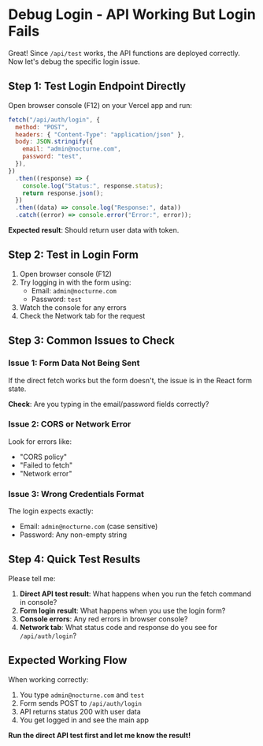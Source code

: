 # Debug Login - API Working But Login Fails

Great! Since `/api/test` works, the API functions are deployed correctly. Now let's debug the specific login issue.

## Step 1: Test Login Endpoint Directly

Open browser console (F12) on your Vercel app and run:

```javascript
fetch("/api/auth/login", {
  method: "POST",
  headers: { "Content-Type": "application/json" },
  body: JSON.stringify({
    email: "admin@nocturne.com",
    password: "test",
  }),
})
  .then((response) => {
    console.log("Status:", response.status);
    return response.json();
  })
  .then((data) => console.log("Response:", data))
  .catch((error) => console.error("Error:", error));
```

**Expected result**: Should return user data with token.

## Step 2: Test in Login Form

1. Open browser console (F12)
2. Try logging in with the form using:
   - Email: `admin@nocturne.com`
   - Password: `test`
3. Watch the console for any errors
4. Check the Network tab for the request

## Step 3: Common Issues to Check

### Issue 1: Form Data Not Being Sent

If the direct fetch works but the form doesn't, the issue is in the React form state.

**Check**: Are you typing in the email/password fields correctly?

### Issue 2: CORS or Network Error

Look for errors like:

- "CORS policy"
- "Failed to fetch"
- "Network error"

### Issue 3: Wrong Credentials Format

The login expects exactly:

- Email: `admin@nocturne.com` (case sensitive)
- Password: Any non-empty string

## Step 4: Quick Test Results

Please tell me:

1. **Direct API test result**: What happens when you run the fetch command in console?
2. **Form login result**: What happens when you use the login form?
3. **Console errors**: Any red errors in browser console?
4. **Network tab**: What status code and response do you see for `/api/auth/login`?

## Expected Working Flow

When working correctly:

1. You type `admin@nocturne.com` and `test`
2. Form sends POST to `/api/auth/login`
3. API returns status 200 with user data
4. You get logged in and see the main app

**Run the direct API test first and let me know the result!**
